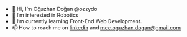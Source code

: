 - 👋 Hi, I’m Oğuzhan Doğan @ozzydo
- 👀 I’m interested in Robotics
- 🌱 I’m currently learning Front-End Web Development.
- 📫 How to reach me on [linkedin](https://www.linkedin.com/in/oguzhan-dogan/) and mee.oguzhan.dogan@gmail.com 
